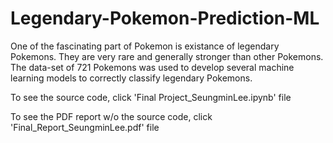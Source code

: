 # Legendary-Pokemon-Prediction-ML

One of the fascinating part of Pokemon is existance of legendary Pokemons. They are very rare and
generally stronger than other Pokemons. The data-set of 721 Pokemons was
used to develop several machine learning models to correctly classify legendary Pokemons.

To see the source code, click 'Final Project_SeungminLee.ipynb' file

To see the PDF report w/o the source code, click 'Final_Report_SeungminLee.pdf' file

